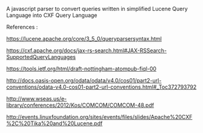 A  javascript parser to convert queries written in simplified Lucene Query Language into CXF Query Language


References : 

https://lucene.apache.org/core/3_5_0/queryparsersyntax.html

https://cxf.apache.org/docs/jax-rs-search.html#JAX-RSSearch-SupportedQueryLanguages

https://tools.ietf.org/html/draft-nottingham-atompub-fiql-00

http://docs.oasis-open.org/odata/odata/v4.0/cos01/part2-url-conventions/odata-v4.0-cos01-part2-url-conventions.html#_Toc372793792


http://www.wseas.us/e-library/conferences/2012/Kos/COMCOM/COMCOM-48.pdf


http://events.linuxfoundation.org/sites/events/files/slides/Apache%20CXF%2C%20Tika%20and%20Lucene.pdf
